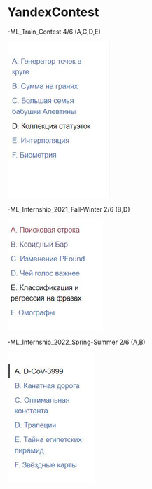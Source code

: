 # YandexContest

-ML_Train_Contest                 4/6 (A,C,D,E)

![Image alt](https://github.com/AshenRain/YandexContest/raw/main//3.jpg)

-ML_Internship_2021_Fall-Winter   2/6 (B,D)

![Image alt](https://github.com/AshenRain/YandexContest/raw/main//1.jpg)

-ML_Internship_2022_Spring-Summer 2/6 (A,B)

![Image alt](https://github.com/AshenRain/YandexContest/raw/main//2.jpg)

